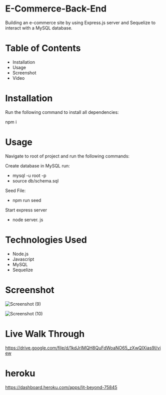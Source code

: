 # E-Commerce-Back-End
Building an e-commerce site by using Express.js server and Sequelize to interact with a MySQL database.

# Table of Contents

* Installation
* Usage
* Screenshot
* Video

# Installation

Run the following command to install all dependencies:

npm i

# Usage

Navigate to root of project and run the following commands:

Create database in MySQL run:
* mysql -u root -p
* source db/schema.sql

Seed File:
* npm run seed

Start express server
* node server. js

# Technologies Used

* Node.js
* Javascript
* MySQL
* Sequelize


# Screenshot
![Screenshot (9)](https://user-images.githubusercontent.com/84681197/156082443-42c24d82-777f-4293-8a6a-d8b537cc4c4e.png)


![Screenshot (10)](https://user-images.githubusercontent.com/84681197/156082496-bcb94db1-6872-44a1-9a16-a22e854f1453.png)


# Live Walk Through
https://drive.google.com/file/d/1kdJrIMQH8QuFdWoaNO65_zXwQIXias9I/view

# heroku
https://dashboard.heroku.com/apps/lit-beyond-75845

